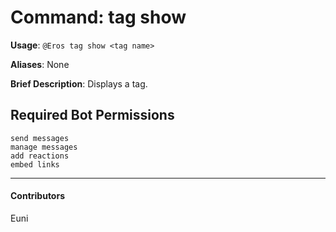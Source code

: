 # Command: tag show


**Usage**: `@Eros tag show <tag name>`

**Aliases**: None

**Brief Description**: Displays a tag.



## Required Bot Permissions

```
send messages
manage messages
add reactions
embed links
```


---

#### Contributors


Euni
